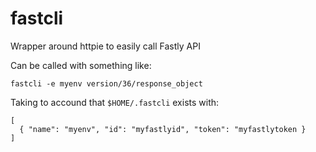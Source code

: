 # fastcli

Wrapper around httpie to easily call Fastly API

Can be called with something like:

    fastcli -e myenv version/36/response_object

Taking to accound that `$HOME/.fastcli` exists with:

    [
      { "name": "myenv", "id": "myfastlyid", "token": "myfastlytoken }
    ]
